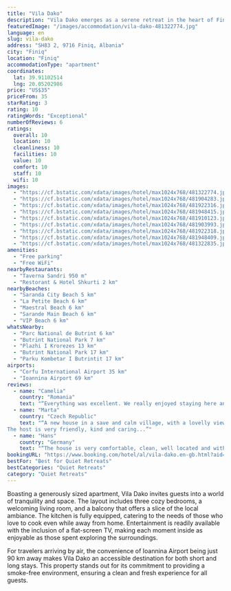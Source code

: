```yaml
---
title: "Vila Dako"
description: "Vila Dako emerges as a serene retreat in the heart of Finiq, offering a blend of comfort and convenience for travelers."
featuredImage: "/images/accommodation/vila-dako-481322774.jpg"
language: en
slug: vila-dako
address: "SH83 2, 9716 Finiq, Albania"
city: "Finiq"
location: "Finiq"
accommodationType: "apartment"
coordinates:
  lat: 39.91102514
  lng: 20.05202986
price: "US$35"
priceFrom: 35
starRating: 3
rating: 10
ratingWords: "Exceptional"
numberOfReviews: 6
ratings:
  overall: 10
  location: 10
  cleanliness: 10
  facilities: 10
  value: 10
  comfort: 10
  staff: 10
  wifi: 10
images:
  - "https://cf.bstatic.com/xdata/images/hotel/max1024x768/481322774.jpg?k=1adfe396ba122c87b0e6a44421736540c96b4b8512531cc6682c53e1b40a6e27&o=&hp=1"
  - "https://cf.bstatic.com/xdata/images/hotel/max1024x768/481904283.jpg?k=eae03dcd900ce5386d00812c8084c0de407d5aca92f915c7b37d2c0e5c2074e3&o=&hp=1"
  - "https://cf.bstatic.com/xdata/images/hotel/max1024x768/481922316.jpg?k=91e1a85c28825bc3558a53f5bd651017e5171f12c0e7c415cf3be3e55962798f&o=&hp=1"
  - "https://cf.bstatic.com/xdata/images/hotel/max1024x768/481948415.jpg?k=9b6bdf03eeada1cd66be00863f768689d62accdf80ed31de9eff7154d0093fb0&o=&hp=1"
  - "https://cf.bstatic.com/xdata/images/hotel/max1024x768/481910123.jpg?k=d968b4a8dd5ae78e83efdade1b0be286702b27a76c92658eadc52d9a87229d59&o=&hp=1"
  - "https://cf.bstatic.com/xdata/images/hotel/max1024x768/481903993.jpg?k=688aff9d48fa4f1a3c52435ae45e61de57e6dec56148213913c32ff1b394a262&o=&hp=1"
  - "https://cf.bstatic.com/xdata/images/hotel/max1024x768/481922318.jpg?k=8f728bec67577df6d86ecb63d1bd8b29a3f8ae28882a1f4c533c44af74be5bd1&o=&hp=1"
  - "https://cf.bstatic.com/xdata/images/hotel/max1024x768/481948409.jpg?k=4ee7b751170940ce0877a60c538e624a7c3b1c57da14198b9fa9338a54852f35&o=&hp=1"
  - "https://cf.bstatic.com/xdata/images/hotel/max1024x768/481322835.jpg?k=3f05127882b37c14dec70db89a0069a1fa310e9df75471fc8eeac0c4800c8bc4&o=&hp=1"
amenities:
  - "Free parking"
  - "Free WiFi"
nearbyRestaurants:
  - "Taverna Sandri 950 m"
  - "Restorant & Hotel Shkurti 2 km"
nearbyBeaches:
  - "Saranda City Beach 5 km"
  - "La Petite Beach 6 km"
  - "Maestral Beach 6 km"
  - "Sarande Main Beach 6 km"
  - "VIP Beach 6 km"
whatsNearby:
  - "Parc National de Butrint 6 km"
  - "Butrint National Park 7 km"
  - "Plazhi I Krorezes 13 km"
  - "Butrint National Park 17 km"
  - "Parku Kombetar I Butrintit 17 km"
airports:
  - "Corfu International Airport 35 km"
  - "Ioannina Airport 69 km"
reviews:
  - name: "Camelia"
    country: "Romania"
    text: "“Everything was excellent. We really enjoyed staying here and had the best summer holiday. The house is beautiful, big & fully equipped with everything you need. The location is only 10 min away from Saranda. It is in a quiet and lovely area and...”"
  - name: "Marta"
    country: "Czech Republic"
    text: "“A new house in a save and calm village, with a lovelly view on hills. The appartment is large, bright, clean, newly and comfortably furnished, wifi strong and stable. We haven't missed any equipment.
The host is very friendly, kind and caring...”"
  - name: "Hans"
    country: "Germany"
    text: "“The house is very comfortable, clean, well located and with a very good view. It is very and I would recommend it 10/10. It is near the street and only 12 min away from Sarande. There are very good restaurants only 100m away from the...”"
bookingURL: "https://www.booking.com/hotel/al/vila-dako.en-gb.html?aid=8035640"
bestFor: "Best for Quiet Retreats"
bestCategories: "Quiet Retreats"
category: "Quiet Retreats"
---
```


Boasting a generously sized apartment, Vila Dako invites guests into a world of tranquility and space. The layout includes three cozy bedrooms, a welcoming living room, and a balcony that offers a slice of the local ambiance. The kitchen is fully equipped, catering to the needs of those who love to cook even while away from home. Entertainment is readily available with the inclusion of a flat-screen TV, making each moment inside as enjoyable as those spent exploring the surroundings.

For travelers arriving by air, the convenience of Ioannina Airport being just 90 km away makes Vila Dako an accessible destination for both short and long stays. This property stands out for its commitment to providing a smoke-free environment, ensuring a clean and fresh experience for all guests.